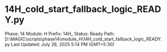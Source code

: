 # 14H_cold_start_fallback_logic_READY.py

Phase: 14
Module: H
Prefix: 14H_
Status: Ready
Path: D:\MAGIC\scripts\phase14\module_H\14H_cold_start_fallback_logic_READY.py
Last Updated: July 28, 2025 5:14 PM (GMT+5:30)
